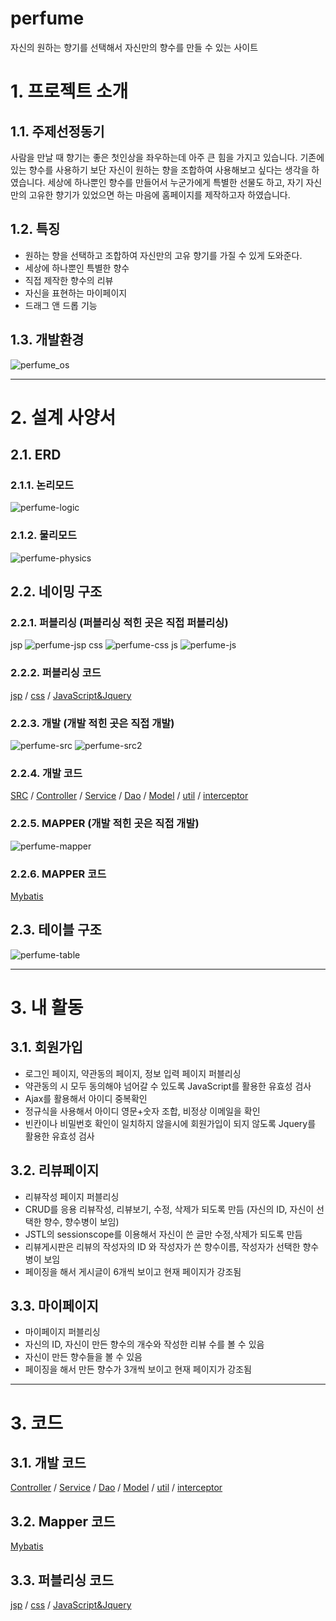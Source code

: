 perfume
=========
자신의 원하는 향기를 선택해서 자신만의 향수를 만들 수 있는 사이트

# 1. 프로젝트 소개

## 1.1. 주제선정동기
사람을 만날 때 향기는 좋은 첫인상을 좌우하는데 아주 큰 힘을 가지고 있습니다.
기존에 있는 향수를 사용하기 보단 자신이 원하는 향을 조합하여 사용해보고 싶다는 생각을 하였습니다.
세상에 하나뿐인 향수를 만들어서 누군가에게 특별한 선물도 하고,
자기 자신만의 고유한 향기가 있었으면 하는 마음에 홈페이지를 제작하고자 하였습니다.

## 1.2. 특징
  * 원하는 향을 선택하고 조합하여 자신만의 고유 향기를 가질 수 있게 도와준다.
  * 세상에 하나뿐인 특별한 향수
  * 직접 제작한 향수의 리뷰
  * 자신을 표현하는 마이페이지
  * 드래그 앤 드롭 기능
  
## 1.3. 개발환경
![perfume_os](https://user-images.githubusercontent.com/51186886/66729140-60e19100-ee84-11e9-942b-b3a08bdb4b8d.PNG)

***

# 2. 설계 사양서

## 2.1. ERD

### 2.1.1. 논리모드
![perfume-logic](https://user-images.githubusercontent.com/51186886/66729211-e7966e00-ee84-11e9-97ce-21dbf998e6c7.PNG)

### 2.1.2. 물리모드
![perfume-physics](https://user-images.githubusercontent.com/51186886/66729281-55db3080-ee85-11e9-8174-514ebc80f18f.PNG)

## 2.2. 네이밍 구조

### 2.2.1. 퍼블리싱 (퍼블리싱 적힌 곳은 직접 퍼블리싱)
 jsp
![perfume-jsp](https://user-images.githubusercontent.com/51186886/66731490-9c835780-ee92-11e9-88fc-4941ac46d636.PNG)
 css
![perfume-css](https://user-images.githubusercontent.com/51186886/66733433-84afd180-ee9a-11e9-80b9-26f60f4b45cf.PNG)
 js
![perfume-js](https://user-images.githubusercontent.com/51186886/66733436-87aac200-ee9a-11e9-9215-20455833f98a.PNG)

### 2.2.2. 퍼블리싱 코드
[jsp](https://github.com/pro1km/Perfume/tree/master/Perfume/src/main/webapp/WEB-INF/views) / 
[css](https://github.com/pro1km/Perfume/tree/master/Perfume/src/main/webapp/css) / 
[JavaScript&Jquery](https://github.com/pro1km/Perfume/tree/master/Perfume/src/main/webapp/js)

### 2.2.3. 개발 (개발 적힌 곳은 직접 개발)
![perfume-src](https://user-images.githubusercontent.com/51186886/66731129-a7d58380-ee90-11e9-945e-4b37de956276.PNG)
![perfume-src2](https://user-images.githubusercontent.com/51186886/66733441-8a0d1c00-ee9a-11e9-8ee9-fef2bb2a9dbe.PNG)

### 2.2.4. 개발 코드
[SRC](https://github.com/pro1km/Perfume/tree/master/Perfume/src/main/java/kr/ac/kopo/perfume) / 
[Controller](https://github.com/pro1km/Perfume/tree/master/Perfume/src/main/java/kr/ac/kopo/perfume/controller) / 
[Service](https://github.com/pro1km/Perfume/tree/master/Perfume/src/main/java/kr/ac/kopo/perfume/service) / 
[Dao](https://github.com/pro1km/Perfume/tree/master/Perfume/src/main/java/kr/ac/kopo/perfume/dao) / 
[Model](https://github.com/pro1km/Perfume/tree/master/Perfume/src/main/java/kr/ac/kopo/perfume/model) / 
[util](https://github.com/pro1km/Perfume/tree/master/Perfume/src/main/java/kr/ac/kopo/perfume/util) / 
[interceptor](https://github.com/pro1km/Perfume/tree/master/Perfume/src/main/java/kr/ac/kopo/perfume/interceptor)

### 2.2.5. MAPPER (개발 적힌 곳은 직접 개발)
![perfume-mapper](https://user-images.githubusercontent.com/51186886/66731970-000e8480-ee95-11e9-8754-51a3ebba27b3.PNG)

### 2.2.6. MAPPER 코드
[Mybatis](https://github.com/pro1km/Perfume/tree/master/Perfume/src/main/resources/mybatis)

## 2.3. 테이블 구조
![perfume-table](https://user-images.githubusercontent.com/51186886/66731303-a6588b00-ee91-11e9-971a-9ae72b34f1c8.PNG)

***

# 3. 내 활동

## 3.1. 회원가입
  * 로그인 페이지, 약관동의 페이지, 정보 입력 페이지 퍼블리싱
  * 약관동의 시 모두 동의해야 넘어갈 수 있도록 JavaScript를 활용한 유효성 검사
  * Ajax를 활용해서 아이디 중복확인
  * 정규식을 사용해서 아이디 영문+숫자 조합, 비정상 이메일을 확인
  * 빈칸이나 비밀번호 확인이 일치하지 않을시에 회원가입이 되지 않도록 Jquery를 활용한 유효성 검사

## 3.2. 리뷰페이지
  * 리뷰작성 페이지 퍼블리싱
  * CRUD를 응용 리뷰작성, 리뷰보기, 수정, 삭제가 되도록 만듬 (자신의 ID, 자신이 선택한 향수, 향수병이 보임)
  * JSTL의 sessionscope를 이용해서 자신이 쓴 글만 수정,삭제가 되도록 만듬
  * 리뷰게시판은 리뷰의 작성자의 ID 와 작성자가 쓴 향수이름, 작성자가 선택한 향수병이 보임
  * 페이징을 해서 게시글이 6개씩 보이고 현재 페이지가 강조됨

## 3.3. 마이페이지
  * 마이페이지 퍼블리싱
  * 자신의 ID, 자신이 만든 향수의 개수와 작성한 리뷰 수를 볼 수 있음
  * 자신이 만든 향수들을 볼 수 있음
  * 페이징을 해서 만든 향수가 3개씩 보이고 현재 페이지가 강조됨
  
***
  
# 3. 코드

## 3.1. 개발 코드
[Controller](https://github.com/pro1km/Perfume/tree/master/Perfume/src/main/java/kr/ac/kopo/perfume/controller) / 
[Service](https://github.com/pro1km/Perfume/tree/master/Perfume/src/main/java/kr/ac/kopo/perfume/service) / 
[Dao](https://github.com/pro1km/Perfume/tree/master/Perfume/src/main/java/kr/ac/kopo/perfume/dao) / 
[Model](https://github.com/pro1km/Perfume/tree/master/Perfume/src/main/java/kr/ac/kopo/perfume/model) / 
[util](https://github.com/pro1km/Perfume/tree/master/Perfume/src/main/java/kr/ac/kopo/perfume/util) / 
[interceptor](https://github.com/pro1km/Perfume/tree/master/Perfume/src/main/java/kr/ac/kopo/perfume/interceptor)

## 3.2. Mapper 코드
[Mybatis](https://github.com/pro1km/Perfume/tree/master/Perfume/src/main/resources/mybatis)

## 3.3. 퍼블리싱 코드
[jsp](https://github.com/pro1km/Perfume/tree/master/Perfume/src/main/webapp/WEB-INF/views) / 
[css](https://github.com/pro1km/Perfume/tree/master/Perfume/src/main/webapp/css) / 
[JavaScript&Jquery](https://github.com/pro1km/Perfume/tree/master/Perfume/src/main/webapp/js)
